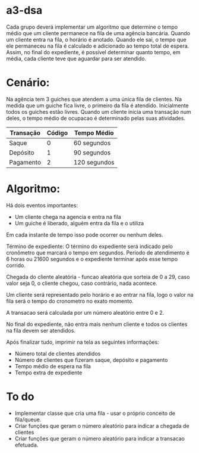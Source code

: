 # a3-dsa

Cada grupo deverá implementar um algoritmo que determine o tempo médio que um cliente
permanece na fila de uma agência bancária. Quando um cliente entra na fila, o horário é
anotado. Quando ele sai, o tempo que ele permaneceu na fila é calculado e adicionado ao
tempo total de espera. Assim, no final do expediente, é possível determinar quanto tempo, em
média, cada cliente teve que aguardar para ser atendido.

# Cenário:

Na agência tem 3 guiches que atendem a uma única fila de clientes.
Na medida que um guiche fica livre, o primeiro da fila é atendido.
Inicialmente todos os guiches estão livres.
Quando um cliente inicia uma transação num deles, o tempo médio de ocupacao é determinado pelas suas atividades.

<table>
    <thead>
        <tr>
            <th>Transação</th>
            <th>Código</th>
            <th>Tempo Médio</th>
        </tr>
    </thead>
    <tbody>
        <tr>
            <td>Saque</td>
            <td>0</td>
            <td>60 segundos</td>
        </tr>
        <tr>
            <td>Depósito</td>
            <td>1</td>
            <td>90 segundos</td>
        </tr>
        <tr>
            <td>Pagamento</td>
            <td>2</td>
            <td>120 segundos</td>
        </tr>
    </tbody>
</table>

# Algoritmo:

Há dois eventos importantes:

- Um cliente chega na agencia e entra na fila
- Um guiche é liberado, alguém entra da fila e o utiliza

Em cada instante de tempo isso pode ocorrer ou nenhum deles.

Término de expediente:
O término do expediente será indicado pelo cronômetro que marcará o tempo em segundos.
Período de atendimento é 6 horas ou 21600 segundos e o expediente terminar após esse tempo corrido.

Chegada do cliente aleatória - funcao aleatória que sorteia de 0 a 29, caso valor seja 0, o cliente chegou, caso contrário, nada acontece.

Um cliente será representado pelo horário e ao entrar na fila, logo o valor na fila será o tempo do cronometro no exato momento.

A transacao será calculada por um número aleatório entre 0 e 2.

No final do expediente, não entra mais nenhum cliente e todos os clientes na fila devem ser atendidos.

Após finalizar tudo, imprimir na tela as seguintes informações:

- Número total de clientes atendidos
- Número de clientes que fizeram saque, depósito e pagamento
- Tempo médio de espera na fila
- Tempo extra de expediente

# To do

<ul>
    <li>Implementar classe que cria uma fila - usar o próprio conceito de fila/queue.</li>
    <li>Criar funções que geram o número aleatório para indicar a chegada de clientes</li>
    <li>Criar funções que geram o número aleatório para indicar a transacao efetuada.</li>
</ul>
